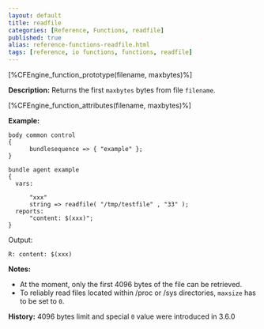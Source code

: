 ```yaml
---
layout: default
title: readfile
categories: [Reference, Functions, readfile]
published: true
alias: reference-functions-readfile.html
tags: [reference, io functions, functions, readfile]
---
```


[%CFEngine_function_prototype(filename, maxbytes)%]

**Description:** Returns the first `maxbytes` bytes from file `filename`.

[%CFEngine_function_attributes(filename, maxbytes)%]

**Example:**

```cf3
body common control
{
      bundlesequence => { "example" };
}

bundle agent example
{
  vars:

      "xxx"
      string => readfile( "/tmp/testfile" , "33" );
  reports:
      "content: $(xxx)";
}
```

Output:

```
R: content: $(xxx)
```

**Notes:**
- At the moment, only the first 4096 bytes of the file can be retrieved.
- To reliably read files located within /proc or /sys directories,
`maxsize` has to be set to `0`.

**History:** 4096 bytes limit and special `0` value were introduced in 3.6.0
